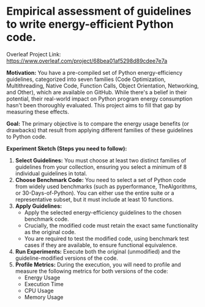 # Empirical assessment of guidelines to write energy-efficient Python code.

Overleaf Project Link: https://www.overleaf.com/project/68bea01af5298d89cdee7e7a

**Motivation:** You have a pre-compiled set of Python energy-efficiency guidelines, categorized into seven families (Code Optimization, Multithreading, Native Code, Function Calls, Object Orientation, Networking, and Other), which are available on GitHub. While there's a belief in their potential, their real-world impact on Python program energy consumption hasn't been thoroughly evaluated. This project aims to fill that gap by measuring these effects.

**Goal:** The primary objective is to compare the energy usage benefits (or drawbacks) that result from applying different families of these guidelines to Python code.

**Experiment Sketch (Steps you need to follow):**

1.  **Select Guidelines:** You must choose at least two distinct families of guidelines from your collection, ensuring you select a minimum of 8 individual guidelines in total.
2.  **Choose Benchmark Code:** You need to select a set of Python code from widely used benchmarks (such as pyperformance, TheAlgorithms, or 30-Days-of-Python). You can either use the entire suite or a representative subset, but it must include at least 10 functions.
3.  **Apply Guidelines:**
    *   Apply the selected energy-efficiency guidelines to the chosen benchmark code.
    *   Crucially, the modified code must retain the exact same functionality as the original code.
    *   You are required to test the modified code, using benchmark test cases if they are available, to ensure functional equivalence.
4.  **Run Experiments:** Execute both the original (unmodified) and the guideline-modified versions of the code.
5.  **Profile Metrics:** During the execution, you will need to profile and measure the following metrics for both versions of the code:
    *   Energy Usage
    *   Execution Time
    *   CPU Usage
    *   Memory Usage